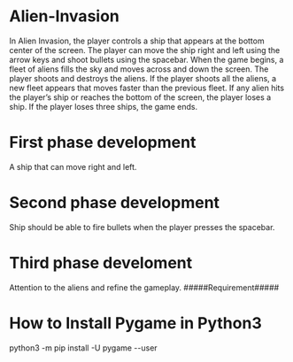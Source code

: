 # Alien-Invasion
In Alien Invasion, the player controls a ship that appears at
the bottom center of the screen. The player can move the ship
right and left using the arrow keys and shoot bullets using the
spacebar. When the game begins, a fleet of aliens fills the sky
and moves across and down the screen. The player shoots and
destroys the aliens. If the player shoots all the aliens, a new fleet
appears that moves faster than the previous fleet. If any alien hits
the player’s ship or reaches the bottom of the screen, the player
loses a ship. If the player loses three ships, the game ends.
# First phase development
A ship that can move right and left.
# Second phase development
Ship should be able to fire bullets when the player presses the spacebar.
# Third phase develoment
Attention to the aliens and refine the gameplay.
#####Requirement#####
# How to Install Pygame in Python3
python3 -m pip install -U pygame --user

